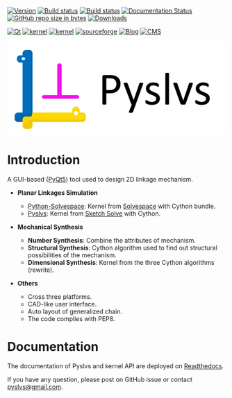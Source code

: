 [![Version](https://img.shields.io/badge/version-19.09.0-yellow.svg)](https://github.com/KmolYuan/Pyslvs-UI/releases/latest)
[![Build status](https://ci.appveyor.com/api/projects/status/d2rxv6psmuj5fco9?svg=true)](https://ci.appveyor.com/project/KmolYuan/pyslvs-pyqt5)
[![Build status](https://img.shields.io/travis/KmolYuan/Pyslvs-UI.svg?logo=travis)](https://travis-ci.org/KmolYuan/Pyslvs-UI)
[![Documentation Status](https://readthedocs.org/projects/pyslvs-ui/badge/?version=latest)](https://pyslvs-ui.readthedocs.io/en/latest/?badge=latest)
[![GitHub repo size in bytes](https://img.shields.io/github/repo-size/KmolYuan/Pyslvs-UI.svg)](https://github.com/KmolYuan/Pyslvs-UI/releases)
[![Downloads](https://img.shields.io/github/downloads/KmolYuan/Pyslvs-UI/total.svg)](https://github.com/KmolYuan/Pyslvs-UI/releases)

[![Qt](https://img.shields.io/badge/qt%20version-&ge;5.10-orange.svg)](https://riverbankcomputing.com/software/pyqt/intro)
[![kernel](https://img.shields.io/badge/kernel-python%20solvespace-orange.svg)](https://github.com/KmolYuan/solvespace)
[![kernel](https://img.shields.io/badge/kernel-pyslvs-orange.svg)](https://github.com/KmolYuan/pyslvs)
[![sourceforge](https://img.shields.io/badge/site-sourceforge-green.svg)](https://sourceforge.net/projects/pyslvs/)
[![Blog](https://img.shields.io/badge/info-blog-blue.svg)](http://www.pyslvs.com/blog/index.html)
[![CMS](https://img.shields.io/badge/info-cms-blue.svg)](http://www.pyslvs.com/content/)

![title](icons/splash.png)

# Introduction

A GUI-based ([PyQt5]) tool used to design 2D linkage mechanism.

+ **Planar Linkages Simulation**

    - [Python-Solvespace]: Kernel from [Solvespace] with Cython bundle.
    - [Pyslvs]: Kernel from [Sketch Solve] with Cython.

+ **Mechanical Synthesis**

    - **Number Synthesis**: Combine the attributes of mechanism.
    - **Structural Synthesis**: Cython algorithm used to find out structural possibilities of the mechanism.
    - **Dimensional Synthesis**: Kernel from the three Cython algorithms (rewrite).

+ **Others**

    - Cross three platforms.
    - CAD-like user interface.
    - Auto layout of generalized chain.
    - The code complies with PEP8.

# Documentation

The documentation of Pyslvs and kernel API are deployed on [Readthedocs](https://pyslvs-ui.readthedocs.io/en/latest/).

If you have any question, please post on GitHub issue or contact <pyslvs@gmail.com>.

[PyQt5]: https://www.riverbankcomputing.com/software/pyqt/download5
[Solvespace]: http://solvespace.com
[Python-Solvespace]: https://github.com/KmolYuan/solvespace
[Pyslvs]: https://github.com/KmolYuan/pyslvs
[Sketch Solve]: https://code.google.com/archive/p/sketchsolve/
